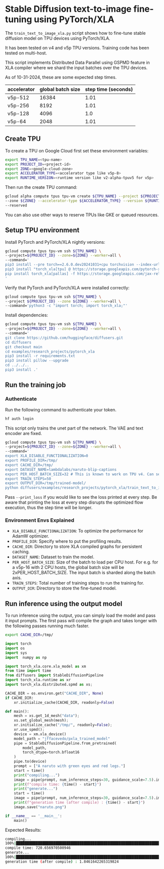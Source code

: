 # Stable Diffusion text-to-image fine-tuning using PyTorch/XLA

The `train_text_to_image_xla.py` script shows how to fine-tune stable diffusion model on TPU devices using PyTorch/XLA.

It has been tested on v4 and v5p TPU versions. Training code has been tested on multi-host. 

This script implements Distributed Data Parallel using GSPMD feature in XLA compiler
where we shard the input batches over the TPU devices. 

As of 10-31-2024, these are some expected step times.

| accelerator | global batch size | step time (seconds) |
| ----------- | ----------------- | --------- |
| v5p-512 | 16384 | 1.01 |
| v5p-256 | 8192 | 1.01 |
| v5p-128 | 4096 | 1.0 |
| v5p-64 | 2048 | 1.01 |

## Create TPU

To create a TPU on Google Cloud first set these environment variables:

```bash
export TPU_NAME=<tpu-name>
export PROJECT_ID=<project-id>
export ZONE=<google-cloud-zone>
export ACCELERATOR_TYPE=<accelerator type like v5p-8>
export RUNTIME_VERSION=<runtime version like v2-alpha-tpuv5 for v5p>
```

Then run the create TPU command:
```bash
gcloud alpha compute tpus tpu-vm create ${TPU_NAME} --project ${PROJECT_ID} 
--zone ${ZONE} --accelerator-type ${ACCELERATOR_TYPE} --version ${RUNTIME_VERSION} 
--reserved
```

You can also use other ways to reserve TPUs like GKE or queued resources.

## Setup TPU environment

Install PyTorch and PyTorch/XLA nightly versions:
```bash
gcloud compute tpus tpu-vm ssh ${TPU_NAME} \
--project=${PROJECT_ID} --zone=${ZONE} --worker=all \
--command='
pip3 install --pre torch==2.6.0.dev20241031+cpu torchvision --index-url https://download.pytorch.org/whl/nightly/cpu
pip3 install "torch_xla[tpu] @ https://storage.googleapis.com/pytorch-xla-releases/wheels/tpuvm/torch_xla-2.6.0.dev20241031.cxx11-cp310-cp310-linux_x86_64.whl" -f https://storage.googleapis.com/libtpu-releases/index.html
pip install torch_xla[pallas] -f https://storage.googleapis.com/jax-releases/jax_nightly_releases.html -f https://storage.googleapis.com/jax-releases/jaxlib_nightly_releases.html
'
```

Verify that PyTorch and PyTorch/XLA were installed correctly:

```bash
gcloud compute tpus tpu-vm ssh ${TPU_NAME} \
--project ${PROJECT_ID} --zone ${ZONE} --worker=all \
--command='python3 -c "import torch; import torch_xla;"'
```

Install dependencies:
```bash
gcloud compute tpus tpu-vm ssh ${TPU_NAME} \
--project=${PROJECT_ID} --zone=${ZONE} --worker=all \
--command='
git clone https://github.com/huggingface/diffusers.git
cd diffusers
git checkout main
cd examples/research_projects/pytorch_xla
pip3 install -r requirements.txt
pip3 install pillow --upgrade
cd ../../..
pip3 install .'
```

## Run the training job

### Authenticate

Run the following command to authenticate your token.

```bash
hf auth login
```

This script only trains the unet part of the network. The VAE and text encoder
are fixed.

```bash
gcloud compute tpus tpu-vm ssh ${TPU_NAME} \
--project=${PROJECT_ID} --zone=${ZONE} --worker=all \
--command='
export XLA_DISABLE_FUNCTIONALIZATION=0
export PROFILE_DIR=/tmp/
export CACHE_DIR=/tmp/
export DATASET_NAME=lambdalabs/naruto-blip-captions
export PER_HOST_BATCH_SIZE=32 # This is known to work on TPU v4. Can set this to 64 for TPU v5p
export TRAIN_STEPS=50
export OUTPUT_DIR=/tmp/trained-model/
python diffusers/examples/research_projects/pytorch_xla/train_text_to_image_xla.py --pretrained_model_name_or_path=stabilityai/stable-diffusion-2-base --dataset_name=$DATASET_NAME --resolution=512 --center_crop --random_flip --train_batch_size=$PER_HOST_BATCH_SIZE  --max_train_steps=$TRAIN_STEPS --learning_rate=1e-06 --mixed_precision=bf16 --profile_duration=80000 --output_dir=$OUTPUT_DIR --dataloader_num_workers=8 --loader_prefetch_size=4 --device_prefetch_size=4'
```

Pass `--print_loss` if you would like to see the loss printed at every step. Be aware that printing the loss at every step disrupts the optimized flow execution, thus the step time will be longer. 

### Environment Envs Explained

*   `XLA_DISABLE_FUNCTIONALIZATION`: To optimize the performance for AdamW optimizer.
*   `PROFILE_DIR`: Specify where to put the profiling results.
*   `CACHE_DIR`: Directory to store XLA compiled graphs for persistent caching.
*   `DATASET_NAME`: Dataset to train the model. 
*   `PER_HOST_BATCH_SIZE`: Size of the batch to load per CPU host. For e.g. for a v5p-16 with 2 CPU hosts, the global batch size will be 2xPER_HOST_BATCH_SIZE. The input batch is sharded along the batch axis.
*    `TRAIN_STEPS`: Total number of training steps to run the training for.
*    `OUTPUT_DIR`: Directory to store the fine-tuned model.

## Run inference using the output model

To run inference using the output, you can simply load the model and pass it
input prompts. The first pass will compile the graph and takes longer with the following passes running much faster.

```bash
export CACHE_DIR=/tmp/
```

```python
import torch
import os
import sys
import  numpy as np

import torch_xla.core.xla_model as xm
from time import time
from diffusers import StableDiffusionPipeline
import torch_xla.runtime as xr
import torch_xla.distributed.spmd as xs;

CACHE_DIR = os.environ.get("CACHE_DIR", None)
if CACHE_DIR:
    xr.initialize_cache(CACHE_DIR, readonly=False)

def main():
    mesh = xs.get_1d_mesh("data");
    xs.set_global_mesh(mesh);
    xr.initialize_cache("/tmp/", readonly=False);
    xr.use_spmd();
    device = xm.xla_device()
    model_path = "jffacevedo/pxla_trained_model"
    pipe = StableDiffusionPipeline.from_pretrained(
        model_path, 
        torch_dtype=torch.bfloat16
    )
    pipe.to(device)
    prompt = ["A naruto with green eyes and red legs."]
    start = time()
    print("compiling...")
    image = pipe(prompt, num_inference_steps=30, guidance_scale=7.5).images[0]
    print(f"compile time: {time() - start}")
    print("generate...")
    start = time()
    image = pipe(prompt, num_inference_steps=30, guidance_scale=7.5).images[0]
    print(f"generation time (after compile) : {time() - start}")
    image.save("naruto.png")

if __name__ == '__main__':
    main()
```

Expected Results:

```bash
compiling...
100%|███████████████████████████████████████████████████████████████████████████████████████████████████████████████████████████████████████████████████████████████████████████████████████████████████████████████████████████████████████████████████████| 30/30 [10:03<00:00, 20.10s/it]
compile time: 720.656970500946
generate...
100%|███████████████████████████████████████████████████████████████████████████████████████████████████████████████████████████████████████████████████████████████████████████████████████████████████████████████████████████████████████████████████████| 30/30 [00:01<00:00, 17.65it/s]
generation time (after compile) : 1.8461642265319824
